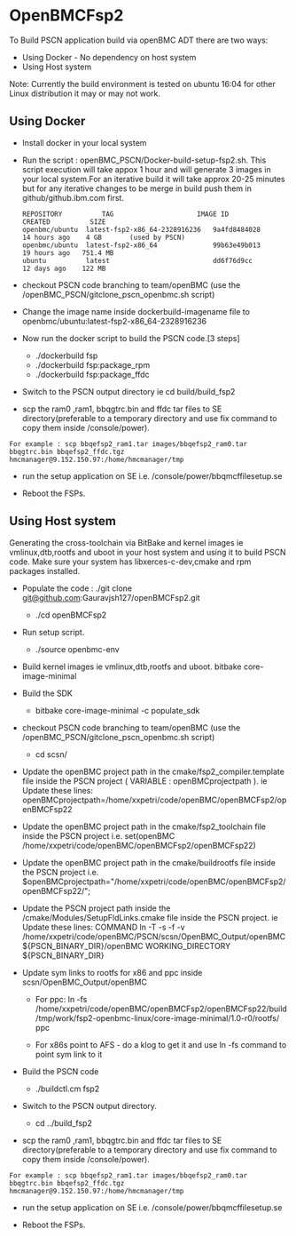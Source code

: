 # OpenBMCFsp2 #

 To Build PSCN application build via openBMC ADT there are two ways:
   - Using Docker - No dependency on host system  
   - Using Host system
   
   Note: Currently the build environment is tested on ubuntu 16:04 for other Linux distribution it may or may not work.
   
## Using Docker ##   
   - Install docker in your local system
  
  - Run the script :  openBMC_PSCN/Docker-build-setup-fsp2.sh.
     This script execution will take appox 1 hour and will generate 3 images in your local system.For an iterative build it will take approx 20-25 minutes but for any iterative changes to be  merge in build push them in github/github.ibm.com first.
     		          
	  	REPOSITORY        	TAG                     IMAGE ID          CREATED          SIZE
		openbmc/ubuntu  latest-fsp2-x86_64-2328916236   9a4fd8484028      14 hours ago    4 GB       (used by PSCN)
		openbmc/ubuntu  latest-fsp2-x86_64              99b63e49b013      19 hours ago   751.4 MB
		ubuntu          latest                          dd6f76d9cc        12 days ago    122 MB

   - checkout PSCN code branching to team/openBMC (use the /openBMC_PSCN/gitclone_pscn_openbmc.sh script)

   - Change the image name inside dockerbuild-imagename file to openbmc/ubuntu:latest-fsp2-x86_64-2328916236   

   - Now run the docker script to build the PSCN code.[3 steps]
  		-	./dockerbuild fsp 
		-	./dockerbuild fsp:package_rpm
		-	./dockerbuild fsp:package_ffdc 

   - Switch to the PSCN output directory ie cd build/build_fsp2
   
   - scp the ram0 ,ram1, bbqgtrc.bin and ffdc tar files to SE directory(preferable to a temporary directory and use fix command to copy them inside /console/power). 
  	 
	For example : scp bbqefsp2_ram1.tar images/bbqefsp2_ram0.tar bbqgtrc.bin bbqefsp2_ffdc.tgz hmcmanager@9.152.150.97:/home/hmcmanager/tmp
  		 
   - run the setup application on SE i.e. /console/power/bbqmcffilesetup.se
   
   - Reboot the FSPs.

   
## Using Host system ##

  Generating the cross-toolchain via BitBake and kernel images ie vmlinux,dtb,rootfs and uboot in your host system and using it to build PSCN code. 
  Make sure your system has libxerces-c-dev,cmake and rpm packages installed.

  - Populate the code : ./git clone git@github.com:Gauravjsh127/openBMCFsp2.git
	  -	 ./cd openBMCFsp2
    
  - Run setup script. 
 	 -	./source openbmc-env 

  - Build kernel images ie vmlinux,dtb,rootfs and uboot.
        bitbake core-image-minimal 
  
  - Build the SDK 
  	-	bitbake core-image-minimal -c populate_sdk 
   	 
  - checkout PSCN code branching to team/openBMC (use the /openBMC_PSCN/gitclone_pscn_openbmc.sh script)
	-	cd scsn/
             
  - Update the openBMC project path in the cmake/fsp2_compiler.template file inside the PSCN project ( VARIABLE : openBMCprojectpath ).
      ie Update these lines: openBMCprojectpath=/home/xxpetri/code/openBMC/openBMCFsp2/openBMCFsp22
    
  - Update the openBMC project path in the cmake/fsp2_toolchain file inside the PSCN project
		 i.e. set(openBMC /home/xxpetri/code/openBMC/openBMCFsp2/openBMCFsp22)

  - Update the openBMC project path in the cmake/buildrootfs file inside the PSCN project
		 i.e.  $openBMCprojectpath="/home/xxpetri/code/openBMC/openBMCFsp2/openBMCFsp22/";
		 
  - Update the  PSCN project path inside the /cmake/Modules/SetupFldLinks.cmake file inside the PSCN project. 
      		ie Update these lines:
      		COMMAND ln -T -s -f -v /home/xxpetri/code/openBMC/PSCN/scsn/OpenBMC_Output/openBMC ${PSCN_BINARY_DIR}/openBMC WORKING_DIRECTORY ${PSCN_BINARY_DIR}
      
  - Update sym links to rootfs for x86 and ppc inside scsn/OpenBMC_Output/openBMC
	-	For ppc:
		ln -fs /home/xxpetri/code/openBMC/openBMCFsp2/openBMCFsp22/build/tmp/work/fsp2-openbmc-linux/core-image-minimal/1.0-r0/rootfs/ ppc
	
	-	For x86s point to AFS - do a klog to get it and use ln -fs command to point sym link  to it

  - Build the PSCN code 
  	-	./buildctl.cm fsp2
 
  - Switch to the PSCN output directory.
  	-	cd ../build_fsp2
   
   - scp the ram0 ,ram1, bbqgtrc.bin and ffdc tar files to SE directory(preferable to a temporary directory and use fix command to copy them inside /console/power). 
  	 
	For example : scp bbqefsp2_ram1.tar images/bbqefsp2_ram0.tar bbqgtrc.bin bbqefsp2_ffdc.tgz hmcmanager@9.152.150.97:/home/hmcmanager/tmp
  		 
  - run the setup application on SE i.e. /console/power/bbqmcffilesetup.se
   
  - Reboot the FSPs.
  
